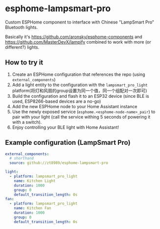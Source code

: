 # esphome-lampsmart-pro
Custom ESPHome component to interface with Chinese "LampSmart Pro" Bluetooth lights.

Basically it's https://github.com/aronsky/esphome-components and https://github.com/MasterDevX/lampify combined to work with more (or different?) lights.

## How to try it

1. Create an ESPHome configuration that references the repo (using `external_components`)
2. Add a light entity to the configuration with the `lampsmart_pro_light` platform(将灯和风扇的group设置为同一个值，同一个组配对一次即可)
3. Build the configuration and flash it to an ESP32 device (since BLE is used, ESP8266-based devices are a no-go)
4. Add the new ESPHome node to your Home Assistant instance
5. Use the newly exposed service (`esphome.<esphome-node-name>_pair`) to pair with your light (call the service withing 5 seconds of powering it with a switch).
6. Enjoy controlling your BLE light with Home Assistant!

## Example configuration (LampSmart Pro)

```yaml
external_components:
  # shorthand
  source: github://zt8989/esphome-lampsmart-pro

light:
  - platform: lampsmart_pro_light
    name: Kitchen Light
    duration: 1000
    group: 0
    default_transition_length: 0s
fan:
  - platform: lampsmart_pro_light
    name: Kitchen Fan
    duration: 1000
    group: 0
    default_transition_length: 0s
```
